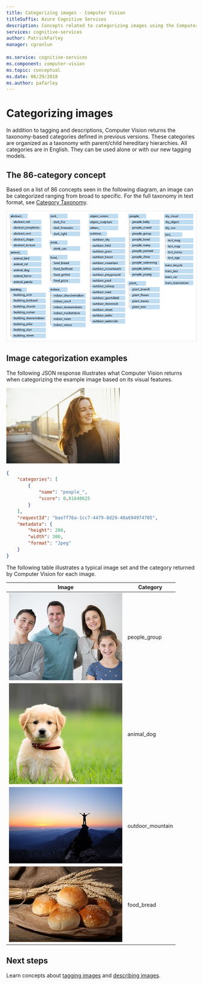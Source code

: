 ```yaml
---
title: Categorizing images - Computer Vision
titleSuffix: Azure Cognitive Services
description: Concepts related to categorizing images using the Computer Vision API.
services: cognitive-services
author: PatrickFarley
manager: cgronlun

ms.service: cognitive-services
ms.component: computer-vision
ms.topic: conceptual
ms.date: 08/29/2018
ms.author: pafarley
---
```


# Categorizing images

In addition to tagging and descriptions, Computer Vision returns the taxonomy-based categories defined in previous versions. These categories are organized as a taxonomy with parent/child hereditary hierarchies. All categories are in English. They can be used alone or with our new tagging models.

## The 86-category concept

Based on a list of 86 concepts seen in the following diagram, an image can be categorized ranging from broad to specific. For the full taxonomy in text format, see [Category Taxonomy](category-taxonomy.md).

![grouped lists of all the categories in the category taxonomy](./Images/analyze_categories-v2.png)

## Image categorization examples

The following JSON response illustrates what Computer Vision returns when categorizing the example image based on its visual features.

![Woman Roof](./Images/woman_roof.png)

```json
{
    "categories": [
        {
            "name": "people_",
            "score": 0.81640625
        }
    ],
    "requestId": "bae7f76a-1cc7-4479-8d29-48a694974705",
    "metadata": {
        "height": 200,
        "width": 300,
        "format": "Jpeg"
    }
}
```

The following table illustrates a typical image set and the category returned by Computer Vision for each image.

| Image | Category |
|-------|----------|
| ![Family Photo](./Images/family_photo.png) | people_group |
| ![Cute Dog](./Images/cute_dog.png) | animal_dog |
| ![Outdoor Mountain](./Images/mountain_vista.png) | outdoor_mountain |
| ![Vision Analyze Food Bread](./Images/bread.png) | food_bread |

## Next steps

Learn concepts about [tagging images](concept-tagging-images.md) and [describing images](concept-describing-images.md).